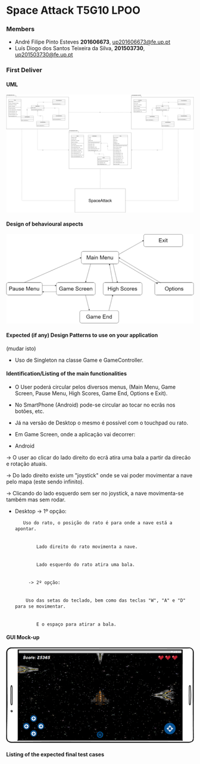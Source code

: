 # Space Attack T5G10 LPOO

### Members
* André Filipe Pinto Esteves **201606673**, up201606673@fe.up.pt
* Luís Diogo dos Santos Teixeira da Silva, **201503730**, up201503730@fe.up.pt

### First Deliver

#### UML
![alt text](https://github.com/EstevesAndre/SpaceAttack_T5G10/blob/master/UML.png)

#### Design of behavioural aspects
![alt text](https://github.com/EstevesAndre/SpaceAttack_T5G10/blob/master/States.png)

#### Expected (if any) Design Patterns to use on your application
(mudar isto)
 * Uso de Singleton na classe Game e GameController.

#### Identification/Listing of the main functionalities

* O User poderá circular pelos diversos menus, (Main Menu, Game Screen, Pause Menu, High Scores, Game End, Options e Exit).

* No SmartPhone (Android) pode-se circular ao tocar no ecrãs nos botões, etc.
* Já na versão de Desktop o mesmo é possível com o touchpad ou rato.

* Em Game Screen, onde a aplicação vai decorrer:

* Android 

-> O user ao clicar do lado direito do ecrã atira uma bala a partir da direcão e rotação atuais.


-> Do lado direito existe um "joystick" onde se vai poder movimentar a nave pelo mapa (este sendo infinito).


-> Clicando do lado esquerdo sem ser no joystick, a nave movimenta-se também mas sem rodar.

* Desktop -> 1º opção: 
             
	     
	     Uso do rato, o posição do rato é para onde a nave está a apontar.
		          
			  
			  Lado direito do rato movimenta a nave.
		          
			  
			  Lado esquerdo do rato atira uma bala.
	       
	       
	       -> 2º opção: 
              
	      
	      Uso das setas do teclado, bem como das teclas "W", "A" e "D" para se movimentar.
		          
			  
			  E o espaço para atirar a bala.
		   
#### GUI Mock-up
![alt text](https://github.com/EstevesAndre/SpaceAttack_T5G10/blob/master/MockUP_GameView.png)

#### Listing of the expected final test cases

